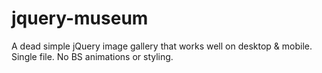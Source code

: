jquery-museum
=============

A dead simple jQuery image gallery that works well on desktop &amp; mobile. Single file. No BS animations or styling.
